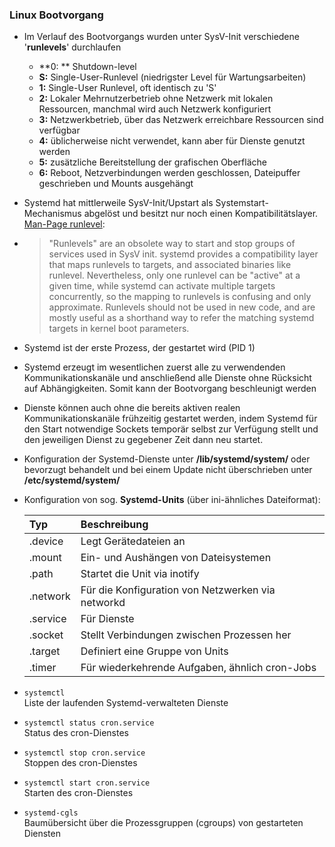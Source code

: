 ### Linux Bootvorgang

* Im Verlauf des Bootvorgangs wurden unter SysV-Init verschiedene '**runlevels**' durchlaufen

  * **0: **
    Shutdown-level
  * **S:** 
    Single-User-Runlevel \(niedrigster Level für Wartungsarbeiten\)
  * **1:** 
    Single-User Runlevel, oft identisch zu 'S'
  * **2:** 
    Lokaler Mehrnutzerbetrieb ohne Netzwerk mit lokalen Ressourcen, manchmal wird auch Netzwerk konfiguriert
  * **3:** 
    Netzwerkbetrieb, über das Netzwerk erreichbare Ressourcen sind verfügbar
  * **4:** 
    üblicherweise nicht verwendet, kann aber für Dienste genutzt werden
  * **5:** 
    zusätzliche Bereitstellung der grafischen Oberfläche
  * **6:** 
    Reboot, Netzverbindungen werden geschlossen, Dateipuffer geschrieben und Mounts ausgehängt

* Systemd hat mittlerweile SysV-Init/Upstart als Systemstart-Mechanismus abgelöst und besitzt nur noch einen Kompatibilitätslayer. [Man-Page runlevel](https://www.freedesktop.org/software/systemd/man/runlevel.html):

* > "Runlevels" are an obsolete way to start and stop groups of services used in SysV init. systemd provides a compatibility layer that maps runlevels to targets, and associated binaries like runlevel. Nevertheless, only one runlevel can be "active" at a given time, while systemd can activate multiple targets concurrently, so the mapping to runlevels is confusing and only approximate. Runlevels should not be used in new code, and are mostly useful as a shorthand way to refer the matching systemd targets in kernel boot parameters.
* Systemd ist der erste Prozess, der gestartet wird \(PID 1\)

* Systemd erzeugt im wesentlichen zuerst alle zu verwendenden Kommunikationskanäle und anschließend alle Dienste ohne Rücksicht auf Abhängigkeiten. Somit kann der Bootvorgang beschleunigt werden

* Dienste können auch ohne die bereits aktiven realen Kommunikationskanäle frühzeitig gestartet werden, indem Systemd für den Start notwendige Sockets temporär selbst zur Verfügung stellt und den jeweiligen Dienst zu gegebener Zeit dann neu startet.

* Konfiguration der Systemd-Dienste unter **/lib/systemd/system/** oder bevorzugt behandelt und bei einem Update nicht überschrieben unter **/etc/systemd/system/**

* Konfiguration von sog. **Systemd-Units** \(über ini-ähnliches Dateiformat\):

  | Typ | Beschreibung |
  | :--- | :--- |
  | .device | Legt Gerätedateien an |
  | .mount | Ein- und Aushängen von Dateisystemen |
  | .path | Startet die Unit via inotify |
  | .network | Für die Konfiguration von Netzwerken via networkd |
  | .service | Für Dienste |
  | .socket | Stellt Verbindungen zwischen Prozessen her |
  | .target | Definiert eine Gruppe von Units |
  | .timer | Für wiederkehrende Aufgaben, ähnlich cron-Jobs |

* `systemctl`  
  Liste der laufenden Systemd-verwalteten Dienste

* `systemctl status cron.service`  
  Status des cron-Dienstes

* `systemctl stop cron.service`  
  Stoppen des cron-Dienstes

* `systemctl start cron.service`  
  Starten des cron-Dienstes

* `systemd-cgls`  
  Baumübersicht über die Prozessgruppen \(cgroups\) von gestarteten Diensten



